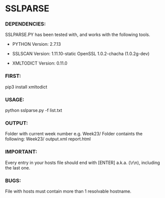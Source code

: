 # SSLPARSE

### DEPENDENCIES:

SSLPARSE.PY has been tested with, and works with
the following tools.

+ PYTHON
	Version: 2.7.13

+ SSLSCAN
	Version: 1.11.10-static
	OpenSSL 1.0.2-chacha (1.0.2g-dev)

+ XMLTODICT
	Version: 0.11.0


### FIRST:

pip3 install xmltodict

### USAGE:

python sslparse.py -f list.txt

### OUTPUT:

Folder with current week number e.g. Week23/
Folder containts the following:
Week23/
	output.xml
	report.html
	
	
### IMPORTANT:

Every entry in your hosts file should end with [ENTER] a.k.a. (\r\n), including the last one.


### BUGS:

File with hosts must contain more than 1 resolvable hostname.

